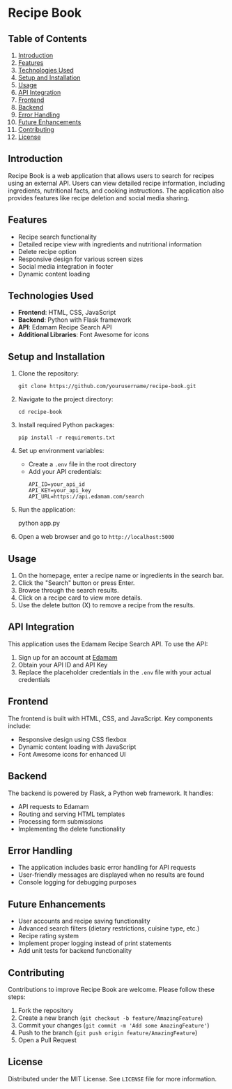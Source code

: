 # Recipe Book

## Table of Contents
1. [Introduction](#introduction)
2. [Features](#features)
3. [Technologies Used](#technologies-used)
4. [Setup and Installation](#setup-and-installation)
5. [Usage](#usage)
6. [API Integration](#api-integration)
7. [Frontend](#frontend)
8. [Backend](#backend)
9. [Error Handling](#error-handling)
10. [Future Enhancements](#future-enhancements)
11. [Contributing](#contributing)
12. [License](#license)

## Introduction

Recipe Book is a web application that allows users to search for recipes using an external API. Users can view detailed recipe information, including ingredients, nutritional facts, and cooking instructions. The application also provides features like recipe deletion and social media sharing.

## Features

- Recipe search functionality
- Detailed recipe view with ingredients and nutritional information
- Delete recipe option
- Responsive design for various screen sizes
- Social media integration in footer
- Dynamic content loading

## Technologies Used

- **Frontend**: HTML, CSS, JavaScript
- **Backend**: Python with Flask framework
- **API**: Edamam Recipe Search API
- **Additional Libraries**: Font Awesome for icons

## Setup and Installation

1. Clone the repository:
   ```
   git clone https://github.com/yourusername/recipe-book.git
   ```

2. Navigate to the project directory:
   ```
   cd recipe-book
   ```

3. Install required Python packages:
   ```
   pip install -r requirements.txt
   ```

4. Set up environment variables:
   - Create a `.env` file in the root directory
   - Add your API credentials:
     ```
     API_ID=your_api_id
     API_KEY=your_api_key
     API_URL=https://api.edamam.com/search
     ```

5. Run the application:
  
   python app.py
  

6. Open a web browser and go to `http://localhost:5000`

## Usage

1. On the homepage, enter a recipe name or ingredients in the search bar.
2. Click the "Search" button or press Enter.
3. Browse through the search results.
4. Click on a recipe card to view more details.
5. Use the delete button (X) to remove a recipe from the results.

## API Integration

This application uses the Edamam Recipe Search API. To use the API:

1. Sign up for an account at [Edamam](https://developer.edamam.com/edamam-recipe-api)
2. Obtain your API ID and API Key
3. Replace the placeholder credentials in the `.env` file with your actual credentials

## Frontend

The frontend is built with HTML, CSS, and JavaScript. Key components include:

- Responsive design using CSS flexbox
- Dynamic content loading with JavaScript
- Font Awesome icons for enhanced UI

## Backend

The backend is powered by Flask, a Python web framework. It handles:

- API requests to Edamam
- Routing and serving HTML templates
- Processing form submissions
- Implementing the delete functionality

## Error Handling

- The application includes basic error handling for API requests
- User-friendly messages are displayed when no results are found
- Console logging for debugging purposes

## Future Enhancements

- User accounts and recipe saving functionality
- Advanced search filters (dietary restrictions, cuisine type, etc.)
- Recipe rating system
- Implement proper logging instead of print statements
- Add unit tests for backend functionality

## Contributing

Contributions to improve Recipe Book are welcome. Please follow these steps:

1. Fork the repository
2. Create a new branch (`git checkout -b feature/AmazingFeature`)
3. Commit your changes (`git commit -m 'Add some AmazingFeature'`)
4. Push to the branch (`git push origin feature/AmazingFeature`)
5. Open a Pull Request

## License

Distributed under the MIT License. See `LICENSE` file for more information.
